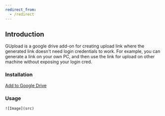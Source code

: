```yaml
---
redirect_from:
  - /redirect
---
```

## Introduction

GUpload is a google drive add-on for creating upload link where the generated link doesn't need login credentials to work. For example, you can generate a link on your own PC, and then use the link for upload on other machine without exposing your login cred.

### Installation
[Add to Google Drive](https://accounts.google.com/o/oauth2/v2/auth?client_id=141962813513-bsr1ggi5gcgflu83u9nq22frihh5cda3.apps.googleusercontent.com&response_type=token&scope=https%3A%2F%2Fwww.googleapis.com%2Fauth%2Fdrive%20https%3A%2F%2Fwww.googleapis.com%2Fauth%2Fdrive.install&redirect_uri=https%3A%2F%2Fsasdf.cf%2FGUpload%2Fredirect)

### Usage
```
![Image](src)
```
